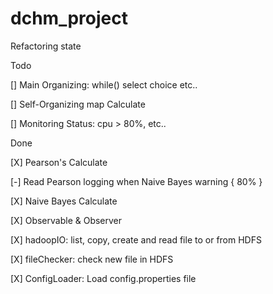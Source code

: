 # dchm_project

Refactoring state

Todo

[] Main Organizing: while() select choice etc..

[] Self-Organizing map Calculate

[] Monitoring Status: cpu > 80%, etc..

Done

[X] Pearson's Calculate

[-] Read Pearson logging when Naive Bayes warning { 80% }

[X] Naive Bayes Calculate

[X] Observable & Observer 

[X] hadoopIO: list, copy, create and read file to or from HDFS

[X] fileChecker: check new file in HDFS

[X] ConfigLoader: Load config.properties file
